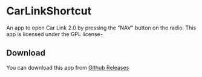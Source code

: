 # CarLinkShortcut 
An app to open Car Link 2.0 by pressing the "NAV" button on the radio. 
This app is licensed under the GPL license-

## Download
You can download this app from [Github Releases](https://github.com/zalnaRs/CarLinkShortcut/releases/)
